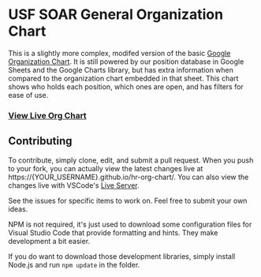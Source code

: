 # USF SOAR General Organization Chart

This is a slightly more complex, modifed version of the basic [Google Organization Chart](https://developers.google.com/chart/interactive/docs/gallery/orgchart). It is still powered by our position database in Google Sheets and the Google Charts library, but has extra information when compared to the organization chart embedded in that sheet. This chart shows who holds each position, which ones are open, and has filters for ease of use.

### [View Live Org Chart](https://usfsoar.github.io/hr-org-chart/)

## Contributing

To contribute, simply clone, edit, and submit a pull request. When you push to your fork, you can actually view the latest changes live at https://{YOUR_USERNAME}.github.io/hr-org-chart/. You can also view the changes live with VSCode's [Live Server](https://marketplace.visualstudio.com/items?itemName=ritwickdey.LiveServer).

See the issues for specific items to work on. Feel free to submit your own ideas.

NPM is not required, it's just used to download some configuration files for Visual Studio Code that provide formatting and hints. They make development a bit easier.

If you do want to download those development libraries, simply install Node.js and run `npm update` in the folder.
